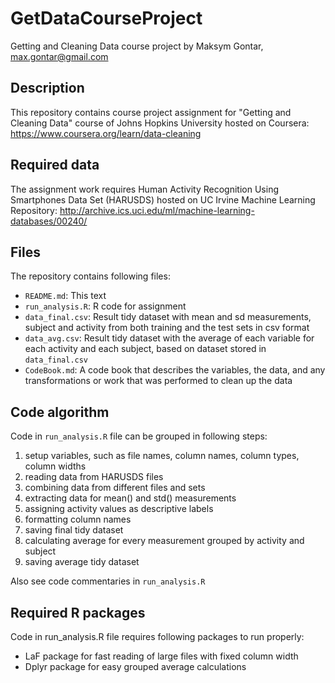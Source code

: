 # GetDataCourseProject
Getting and Cleaning Data course project by Maksym Gontar, max.gontar@gmail.com

## Description
This repository contains course project assignment for "Getting and Cleaning Data" course of Johns Hopkins University hosted on Coursera:  https://www.coursera.org/learn/data-cleaning

## Required data
The assignment work requires Human Activity Recognition Using Smartphones Data Set (HARUSDS) hosted on UC Irvine Machine Learning Repository:  http://archive.ics.uci.edu/ml/machine-learning-databases/00240/

## Files 
The repository contains following files:
* `README.md`: This text
* `run_analysis.R`: R code for assignment
* `data_final.csv`: Result tidy dataset with mean and sd measurements, subject and activity from both training and the test sets in csv format
* `data_avg.csv`: Result tidy dataset with the average of each variable for each activity and each subject, based on dataset stored in `data_final.csv`
* `CodeBook.md`: A code book that describes the variables, the data, and any transformations or work that was performed to clean up the data

## Code algorithm
Code in `run_analysis.R` file can be grouped in following steps:

1. setup variables, such as file names, column names, column types, column widths
2. reading data from HARUSDS files
3. combining data from different files and sets 
4. extracting data for mean() and std() measurements
5. assigning activity values as descriptive labels
6. formatting column names
7. saving final tidy dataset
8. calculating average for every measurement grouped by activity and subject
9. saving average tidy dataset

Also see code commentaries in `run_analysis.R`

## Required R packages
Code in run_analysis.R file requires following packages to run properly:
* LaF package for fast reading of large files with fixed column width
* Dplyr package for easy grouped average calculations

